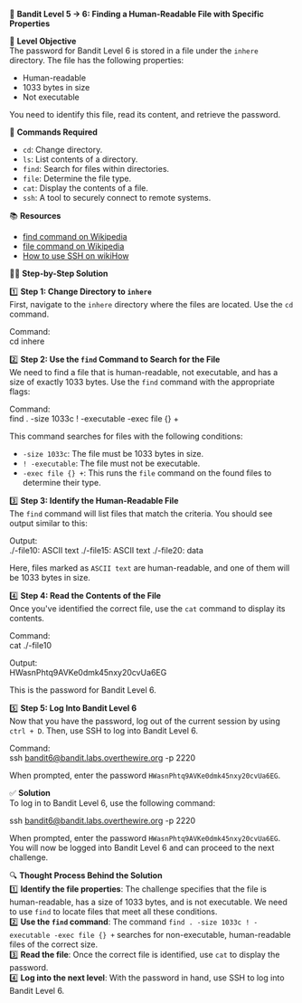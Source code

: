 🏁 **Bandit Level 5 -> 6: Finding a Human-Readable File with Specific Properties**

🎯 **Level Objective**  
The password for Bandit Level 6 is stored in a file under the `inhere` directory. The file has the following properties:

- Human-readable
- 1033 bytes in size
- Not executable

You need to identify this file, read its content, and retrieve the password.

🔧 **Commands Required**

- `cd`: Change directory.
- `ls`: List contents of a directory.
- `find`: Search for files within directories.
- `file`: Determine the file type.
- `cat`: Display the contents of a file.
- `ssh`: A tool to securely connect to remote systems.

📚 **Resources**

- [find command on Wikipedia](<https://en.wikipedia.org/wiki/Find_(Unix)>)
- [file command on Wikipedia](<https://en.wikipedia.org/wiki/File_(command)>)
- [How to use SSH on wikiHow](https://www.wikihow.com/Use-SSH)

🧑‍💻 **Step-by-Step Solution**

1️⃣ **Step 1: Change Directory to `inhere`**  
First, navigate to the `inhere` directory where the files are located. Use the `cd` command.

Command:  
cd inhere

2️⃣ **Step 2: Use the `find` Command to Search for the File**  
We need to find a file that is human-readable, not executable, and has a size of exactly 1033 bytes. Use the `find` command with the appropriate flags:

Command:  
find . -size 1033c ! -executable -exec file {} +

This command searches for files with the following conditions:

- `-size 1033c`: The file must be 1033 bytes in size.
- `! -executable`: The file must not be executable.
- `-exec file {} +`: This runs the `file` command on the found files to determine their type.

3️⃣ **Step 3: Identify the Human-Readable File**  
The `find` command will list files that match the criteria. You should see output similar to this:

Output:  
./-file10: ASCII text ./-file15: ASCII text ./-file20: data

Here, files marked as `ASCII text` are human-readable, and one of them will be 1033 bytes in size.

4️⃣ **Step 4: Read the Contents of the File**  
Once you've identified the correct file, use the `cat` command to display its contents.

Command:  
cat ./-file10

Output:  
HWasnPhtq9AVKe0dmk45nxy20cvUa6EG

This is the password for Bandit Level 6.

5️⃣ **Step 5: Log Into Bandit Level 6**  
Now that you have the password, log out of the current session by using `ctrl + D`. Then, use SSH to log into Bandit Level 6.

Command:  
ssh bandit6@bandit.labs.overthewire.org -p 2220

When prompted, enter the password `HWasnPhtq9AVKe0dmk45nxy20cvUa6EG`.

✅ **Solution**  
To log in to Bandit Level 6, use the following command:

ssh bandit6@bandit.labs.overthewire.org -p 2220

When prompted, enter the password `HWasnPhtq9AVKe0dmk45nxy20cvUa6EG`. You will now be logged into Bandit Level 6 and can proceed to the next challenge.

🔍 **Thought Process Behind the Solution**  
1️⃣ **Identify the file properties**: The challenge specifies that the file is human-readable, has a size of 1033 bytes, and is not executable. We need to use `find` to locate files that meet all these conditions.  
2️⃣ **Use the `find` command**: The command `find . -size 1033c ! -executable -exec file {} +` searches for non-executable, human-readable files of the correct size.  
3️⃣ **Read the file**: Once the correct file is identified, use `cat` to display the password.  
4️⃣ **Log into the next level**: With the password in hand, use SSH to log into Bandit Level 6.
